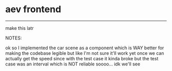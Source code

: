 # aev frontend

_____

make this latr

NOTES:

ok so I implemented the car scene as a component which is WAY better for making the codebase legible but like I'm not sure it'll work yet once we can actually get the speed since with the test case it kinda broke but the test case was an interval which is NOT reliable soooo... idk we'll see